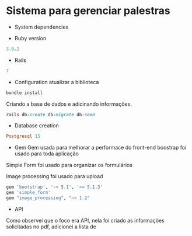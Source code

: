 # Sistema para gerenciar palestras


* System dependencies

* Ruby version

```ruby
3.0.2
```
* Rails
```ruby
7
```


* Configuration
atualizar a biblioteca
```ruby
bundle install 
```
Criando a base de dados e adicinando informações.
```ruby
rails db:create db:migrate db:seed
```


* Database creation
```ruby
Postgresql 15
```

* Gem
Gem usada para melhorar a performace do front-end
boostrap foi usado para toda aplicação

Simple Form foi usado para organizar os formulários

Image processing foi usado para upload
```ruby
gem 'bootstrap', '~> 5.1', '>= 5.1.3'
gem 'simple_form'
gem "image_processing", "~> 1.2"
```
* API

Como observei que o foco era API, nela foi criado as informações solicitadas no pdf, adicionei a lista de 
